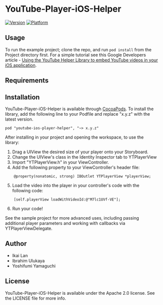 # YouTube-Player-iOS-Helper

[![Version](https://cocoapod-badges.herokuapp.com/v/youtube-ios-player-helper/badge.png)](https://cocoapods.org/pods/youtube-ios-player-helper)
[![Platform](https://cocoapod-badges.herokuapp.com/p/youtube-ios-player-helper/badge.png)](https://cocoapods.org/pods/youtube-ios-player-helper)

## Usage

To run the example project; clone the repo, and run `pod install` from the Project directory first.  For a simple tutorial see this Google Developers article - [Using the YouTube Helper Library to embed YouTube videos in your iOS application](https://developers.google.com/youtube/v3/guides/ios_youtube_helper).

## Requirements

## Installation

YouTube-Player-iOS-Helper is available through [CocoaPods](http://cocoapods.org). To install
the library, add the following line to your Podfile and replace "x.y.z" with the latest version.

    pod "youtube-ios-player-helper", "~> x.y.z"

After installing in your project and opening the workspace, to use the library:

  1. Drag a UIView the desired size of your player onto your Storyboard.
  2. Change the UIView's class in the Identity Inspector tab to YTPlayerView
  3. Import "YTPlayerView.h" in your ViewController.
  4. Add the following property to your ViewController's header file:
```objc
    @property(nonatomic, strong) IBOutlet YTPlayerView *playerView;
```
  5. Load the video into the player in your controller's code with the following code:
```objc
    [self.playerView loadWithVideoId:@"M7lc1UVf-VE"];
```
  6. Run your code!

See the sample project for more advanced uses, including passing additional player parameters and
working with callbacks via YTPlayerViewDelegate.

## Author

- Ikai Lan
- Ibrahim Ulukaya
- Yoshifumi Yamaguchi

## License

YouTube-Player-iOS-Helper is available under the Apache 2.0 license. See the LICENSE file for more info.

